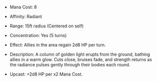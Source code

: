 - Mana Cost: 8
    
- Affinity: Radiant
    
- Range: 15ft radius (Centered on self)
    
- Concentration: Yes (5 turns)
    
- Effect: Allies in the area regain 2d8 HP per turn.
    
- Description: A column of golden light erupts from the ground, bathing allies in a warm glow. Cuts close, bruises fade, and strength returns as the radiance pulses gently through their bodies each round.
    
- Upcast: +2d8 HP per x2 Mana Cost.